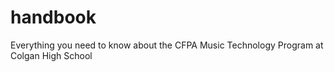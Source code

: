 # handbook
Everything you need to know about the CFPA Music Technology Program at Colgan High School
